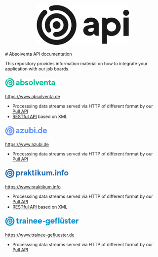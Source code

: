 <div align="center">
  <img alt="Absolventa API" src="images/api_logo.svg" width="300px">
</div>
<br>
# Absolventa API documentation

This repository provides information material on how to integrate
your application with our job boards.

<h3>
	<img alt="Absolventa Logo" src="images/absolventa_logo_color.svg" height="30px">
</h3>

https://www.absolventa.de

* Processsing data streams served via HTTP of different format by our [Pull API](absolventa/pull_api.md)
* [RESTful API](absolventa/restful_api.md) based on XML

<h3>
	<img alt="Azubi Logo" src="images/azubi_logo_color.svg" height="30px">
</h3>

https://www.azubi.de

* Processsing data streams served via HTTP of different format by our [Pull API](azubi/pull_api.md)

<h3>
	<img alt="Praktikum.info Logo" src="images/praktikum_info_logo_color.svg" height="30px">
</h3>

https://www.praktikum.info

* Processsing data streams served via HTTP of different format by our [Pull API](praktikum_info/pull_api.md)
* [RESTful API](praktikum_info/restful_api.md) based on XML

<h3>
	<img alt="Trainee-gefluester Logo" src="images/trainee_gefluester_logo_color.svg" height="30px">
</h3>

https://www.trainee-gefluester.de

* Processsing data streams served via HTTP of different format by our [Pull API](trainee_gefluester/pull_api.md)
